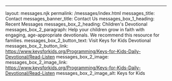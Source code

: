 ---
layout: messages.njk
permalink: /messages/index.html
messages_title: Contact
messages_banner_title: Contact Us
messages_box_1_heading: Recent Messages
messages_box_2_heading: Children's Devotional
messages_box_2_paragraph: Help your children grow in faith with engaging, age-appropriate devotionals. We recommend this resource for families.
messages_box_2_button_text: Visit Keys for Kids Devotional
messages_box_2_button_link: https://www.keysforkids.org/Programming/Keys-for-Kids-Daily-Devotional/Read-Listen
messages_box_2_image:
messages_box_2_image_link: https://www.keysforkids.org/Programming/Keys-for-Kids-Daily-Devotional/Read-Listen
messages_box_2_image_alt: Keys for Kids